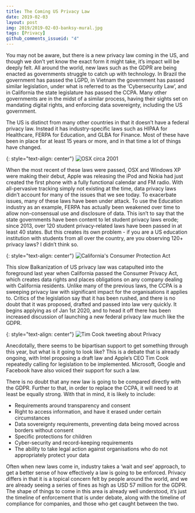 ```yaml
---
title: The Coming US Privacy Law
date: 2019-02-03
layout: post
img: 2019/2019-02-03-banksy-mural.jpg
tags: [Privacy]
github_comments_issueid: "4"
---
```


You may not be aware, but there is a new privacy law coming in the US, and though we don’t yet know the exact form it might take, it’s impact will be deeply felt. All around the world, new laws such as the GDPR are being enacted as governments struggle to catch up with technology. In Brazil the government has passed the LGPD, in Vietnam the government has passed similar legislation, under what is referred to as the ‘Cybersecurity Law’, and in California the state legislature has passed the CCPA. Many other governments are in the midst of a similar process, having their sights set on mandating digital rights, and enforcing data sovereignty, including the US government.

The US is distinct from many other countries in that it doesn’t have a federal privacy law. Instead it has industry-specific laws such as HIPAA for Healthcare, FERPA for Education, and GLBA for Finance. Most of these have been in place for at least 15 years or more, and in that time a lot of things have changed.

{: style="text-align: center"}
![OSX circa 2001]({{site.baseurl}}/assets/img/2019/2019-02-03-osx.jpg)

When the most recent of these laws were passed, OSX and Windows XP were making their debut, Apple was releasing the iPod and Nokia had just created the first phone with a fully functional calendar and FM radio. With all-pervasive tracking simply not existing at the time, data privacy laws didn’t account for many of the issues that we see today. To exacerbate issues, many of these laws have been under attack. To use the Education industry as an example, FERPA has actually been weakened over time to allow non-consensual use and disclosure of data. This isn’t to say that the state governments have been content to let student privacy laws erode; since 2013, over 120 student privacy-related laws have been passed in at least 40 states. But this creates its own problem - if you are a US education institution with students from all over the country, are you observing 120+ privacy laws? I didn’t think so.

{: style="text-align: center"}
![California's Consumer Protection Act]({{site.baseurl}}/assets/img/2019/2019-02-03-ccpa.jpg)

This slow Balkanization of US privacy law was catapulted into the foreground last year when California passed the Consumer Privacy Act, which creates data rights and places obligations on any company dealing with California residents. Unlike many of the previous laws, the CCPA is a sweeping privacy law with significant impact for the organisations it applies to. Critics of the legislation say that it has been rushed, and there is no doubt that it was proposed, drafted and passed into law very quickly. It begins applying as of Jan 1st 2020, and to head it off there has been increased discussion of launching a new federal privacy law much like the GDPR.

{: style="text-align: center"}
![Tim Cook tweeting about Privacy]({{site.baseurl}}/assets/img/2019/2019-02-03-timcook.png)


Anecdotally, there seems to be bipartisan support to get something through this year, but what is it going to look like? This is a debate that is already ongoing, with Intel proposing a draft law and Apple’s CEO Tim Cook repeatedly calling for legislation to be implemented. Microsoft, Google and Facebook have also voiced their support for such a law.

There is no doubt that any new law is going to be compared directly with the GDPR. Further to that, in order to replace the CCPA, it will need to at least be equally strong. With that in mind, it is likely to include:

* Requirements around transparency and consent
* Right to access information, and have it erased under certain circumstances
* Data sovereignty requirements, preventing data being moved across borders without consent
* Specific protections for children
* Cyber-security and record-keeping requirements
* The ability to take legal action against organisations who do not appropriately protect your data

Often when new laws come in, industry takes a ‘wait and see’ approach, to get a better sense of how effectively a law is going to be enforced. Privacy differs in that it is a topical concern felt by people around the world, and we are already seeing a series of fines as high as USD 57 million for the GDPR. The shape of things to come in this area is already well understood, it’s just the timeline of enforcement that is under debate, along with the timeline of compliance for companies, and those who get caught between the two.
